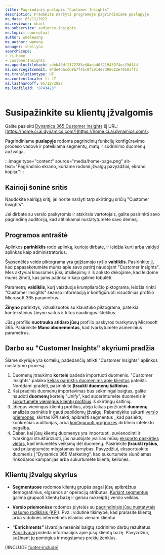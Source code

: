 ```yaml
---
title: Pagrindinis puslapis "Customer Insights"
description: Pradėkite naršyti programoje pagrindiniame puslapyje.
ms.date: 05/11/2022
ms.reviewer: mhart
ms.subservice: audience-insights
ms.topic: conceptual
author: wmelewong
ms.author: wameng
manager: shellyha
searchScope:
- ci-home
- customerInsights
ms.openlocfilehash: cdeb48df2172785ed8adad0f21943974ec39d14d
ms.sourcegitcommit: 94de4dacdb8a7f4bc0f5914e7398622e70b81ff3
ms.translationtype: HT
ms.contentlocale: lt-LT
ms.lasthandoff: 05/12/2022
ms.locfileid: "8743423"
---
```

# <a name="explore-customer-insights"></a>Susipažinkite su klientų įžvalgomis

Galite pasiekti [Dynamics 365 Customer Insights](https://home.ci.ai.dynamics.com/) šį URL: [https://home.ci.ai.dynamics.com/](https://home.ci.ai.dynamics.com/).

Pagrindiniame **puslapyje** rodoma pagrindinių funkcijų konfigūravimo proceso vadovė ir pateikiama segmentų, matų ir sodrinimo duomenų apžvalga.

:::image type="content" source="media/home-page.png" alt-text="Pagrindinio ekrano, kuriame rodomi įžvalgų pavyzdžiai, ekrano kopija.":::

## <a name="left-side-pane"></a>Kairioji šoninė sritis

Naudokite kairiąją sritį, jei norite naršyti tarp skirtingų sričių "Customer Insights". 

Jei dirbate su verslo paskyromis ir atskirais vartotojais, galite pasirinkti savo pagrindinę auditoriją, kad atitinkamai nustatytumėte savo dėmesį. 

## <a name="application-header"></a>Programos antraštė

Aplinkos **parinkiklis** rodo aplinką, kurioje dirbate, ir leidžia kurti arba valdyti aplinkas kaip administratorius.

Šypsenėlės veido piktograma yra grįžtamojo ryšio **valdiklis**. Pasirinkite jį, kad papasakotumėte mums apie savo patirtį naudojant "Customer Insights". Mes aktyviai klausomės jūsų atsiliepimų ir iš anksto dėkojame, kad leidome mums žinoti, kas jums patinka ir kaip galime tobulėti.

Parametrų **valdiklis**, kurį vaizduoja krumpliaračio piktograma, leidžia rinkti "Customer Insights" seanso informaciją ir konfigūruoti visuotinius profilio Microsoft 365 parametrus. 

**Žinyno** parinktys, vizualizuotos su klaustuko piktograma, pateikia kontekstinius žinyno saitus ir kitus naudingus išteklius.

Jūsų profilio **nuotrauka atidaro jūsų** profilio paskyros tvarkytuvą Microsoft 365. Pasirinkite **Mano abonementas**, kad tvarkytumėte asmeninius parametrus.

## <a name="getting-started-with-customer-insights-section"></a>Darbo su "Customer Insights" skyriumi pradžia

Šiame skyriuje yra kortelių, padedančių atlikti "Customer Insights" aplinkos nustatymo procesą. 

1. Duomenų įtraukimo **kortelė** padeda importuoti duomenis. "Customer Insights" palaiko [kelias parinktis duomenims apie klientus](data-sources.md) pateikti. Norėdami pradėti, pasirinkite **Įtraukti duomenų šaltinius**.
1. Kai pradinis duomenų importavimas bus sėkmingai baigtas, galite naudoti **duomenų** kortelę "Unify", kad suderintumėte duomenis ir [sukurtumėte vieningus klientų profilius](data-unification.md) iš skirtingų šaltinių. 
1. Įdiegus vieningus klientų profilius, atėjo laikas peržiūrėti **duomenų** analizės parinktis ir gauti papildomų įžvalgų. Pabandykite sukurti [verslo priemones](measures.md), skirtas KPI sekti, apibrėžti segmentus [,](segments.md) kad pasiektų konkrečias auditorijas, arba [konfigūruoti prognozes](predictions-overview.md) dirbtinio intelekto pagalba.
1. Dabar, kai jūsų klientų duomenys yra importuoti, suvienodinti ir tvarkingai struktūrizuoti, jūs naudojate įvairias mūsų [eksporto paskirties vietas](export-destinations.md), kad imtumėtės veiksmų dėl duomenų. Pasirinkite **Įtraukti ryšius**, kad prijungtumėte mėgstamas tarnybas. Pavyzdžiui, eksportuokite duomenis į "Dynamics 365 Marketing", kad sukurtumėte siunčiamas rinkodaros kampanijas arba sukurtumėte klientų keliones. 

## <a name="your-customer-insights-section"></a>Klientų įžvalgų skyrius

- **Segmentuose** rodomos klientų grupės pagal jūsų apibrėžtus demografinius, elgsenos ar operacijų atributus. [Kuriant segmentus ](segments.md)galima grupuoti klientų bazę ir geriau nukreipti į verslo veiklas.

- **Verslo priemonėse** rodomos plytelės su [pagrindiniais jūsų nustatytais našumo rodikliais (KPI](measures.md)). Pvz.: vidutinė tikimybė, kad prarasite klientą, arba vidutinės internetinės išlaidos vienam klientui.

- **"Enrichments"** išvardija neseniai baigtų sodrinimo darbų rezultatus. [Papildymai](enrichment-hub.md) prideda informacijos apie jūsų klientų bazę. Pavyzdžiui, sužinant jų pomėgius ir mėgstamus prekių ženklus.


[!INCLUDE [footer-include](includes/footer-banner.md)]
